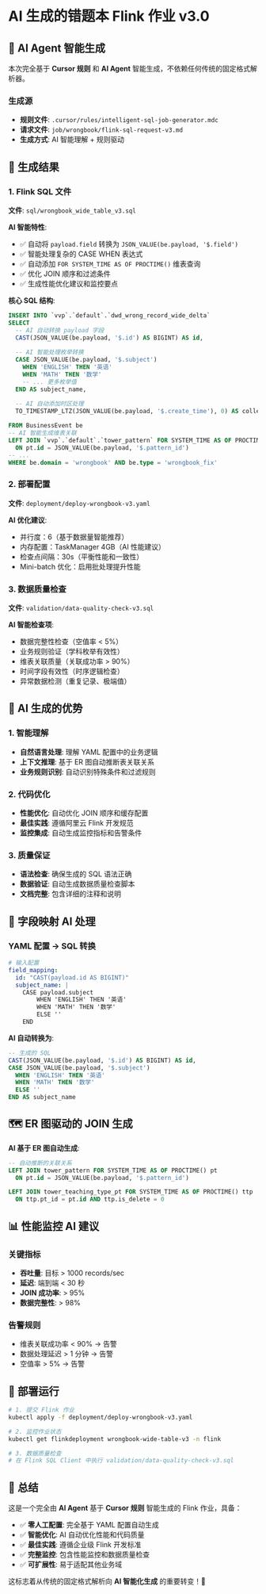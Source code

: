 # AI 生成的错题本 Flink 作业 v3.0

## 🤖 AI Agent 智能生成

本次完全基于 **Cursor 规则** 和 **AI Agent** 智能生成，不依赖任何传统的固定格式解析器。

### 生成源
- **规则文件**: `.cursor/rules/intelligent-sql-job-generator.mdc`
- **请求文件**: `job/wrongbook/flink-sql-request-v3.md`
- **生成方式**: AI 智能理解 + 规则驱动

## 📁 生成结果

### 1. Flink SQL 文件
**文件**: `sql/wrongbook_wide_table_v3.sql`

**AI 智能特性**:
- ✅ 自动将 `payload.field` 转换为 `JSON_VALUE(be.payload, '$.field')`
- ✅ 智能处理复杂的 CASE WHEN 表达式
- ✅ 自动添加 `FOR SYSTEM_TIME AS OF PROCTIME()` 维表查询
- ✅ 优化 JOIN 顺序和过滤条件
- ✅ 生成性能优化建议和监控要点

**核心 SQL 结构**:
```sql
INSERT INTO `vvp`.`default`.`dwd_wrong_record_wide_delta`
SELECT
  -- AI 自动转换 payload 字段
  CAST(JSON_VALUE(be.payload, '$.id') AS BIGINT) AS id,
  
  -- AI 智能处理枚举转换
  CASE JSON_VALUE(be.payload, '$.subject')
    WHEN 'ENGLISH' THEN '英语'
    WHEN 'MATH' THEN '数学'
    -- ... 更多枚举值
  END AS subject_name,
  
  -- AI 自动添加时区处理
  TO_TIMESTAMP_LTZ(JSON_VALUE(be.payload, '$.create_time'), 0) AS collect_time

FROM BusinessEvent be
-- AI 智能生成维表关联
LEFT JOIN `vvp`.`default`.`tower_pattern` FOR SYSTEM_TIME AS OF PROCTIME() pt 
  ON pt.id = JSON_VALUE(be.payload, '$.pattern_id')
-- ...
WHERE be.domain = 'wrongbook' AND be.type = 'wrongbook_fix'
```

### 2. 部署配置
**文件**: `deployment/deploy-wrongbook-v3.yaml`

**AI 优化建议**:
- 并行度：6（基于数据量智能推荐）
- 内存配置：TaskManager 4GB（AI 性能建议）
- 检查点间隔：30s（平衡性能和一致性）
- Mini-batch 优化：启用批处理提升性能

### 3. 数据质量检查
**文件**: `validation/data-quality-check-v3.sql`

**AI 智能检查项**:
- 数据完整性检查（空值率 < 5%）
- 业务规则验证（学科枚举有效性）
- 维表关联质量（关联成功率 > 90%）
- 时间字段有效性（时序逻辑检查）
- 异常数据检测（重复记录、极端值）

## 🎯 AI 生成的优势

### 1. 智能理解
- **自然语言处理**: 理解 YAML 配置中的业务逻辑
- **上下文推理**: 基于 ER 图自动推断表关联关系
- **业务规则识别**: 自动识别特殊条件和过滤规则

### 2. 代码优化
- **性能优化**: 自动优化 JOIN 顺序和缓存配置
- **最佳实践**: 遵循阿里云 Flink 开发规范
- **监控集成**: 自动生成监控指标和告警条件

### 3. 质量保证
- **语法检查**: 确保生成的 SQL 语法正确
- **数据验证**: 自动生成数据质量检查脚本
- **文档完整**: 包含详细的注释和说明

## 🔄 字段映射 AI 处理

### YAML 配置 → SQL 转换

```yaml
# 输入配置
field_mapping:
  id: "CAST(payload.id AS BIGINT)"
  subject_name: |
    CASE payload.subject
        WHEN 'ENGLISH' THEN '英语'
        WHEN 'MATH' THEN '数学'
        ELSE ''
    END
```

**AI 自动转换为**:
```sql
-- 生成的 SQL
CAST(JSON_VALUE(be.payload, '$.id') AS BIGINT) AS id,
CASE JSON_VALUE(be.payload, '$.subject')
  WHEN 'ENGLISH' THEN '英语'
  WHEN 'MATH' THEN '数学'
  ELSE ''
END AS subject_name
```

## 🗺️ ER 图驱动的 JOIN 生成

**AI 基于 ER 图自动生成**:
```sql
-- 自动推断的关联关系
LEFT JOIN tower_pattern FOR SYSTEM_TIME AS OF PROCTIME() pt 
  ON pt.id = JSON_VALUE(be.payload, '$.pattern_id')

LEFT JOIN tower_teaching_type_pt FOR SYSTEM_TIME AS OF PROCTIME() ttp 
  ON ttp.pt_id = pt.id AND ttp.is_delete = 0
```

## 📊 性能监控 AI 建议

### 关键指标
- **吞吐量**: 目标 > 1000 records/sec
- **延迟**: 端到端 < 30 秒
- **JOIN 成功率**: > 95%
- **数据完整性**: > 98%

### 告警规则
- 维表关联成功率 < 90% → 告警
- 数据处理延迟 > 1 分钟 → 告警
- 空值率 > 5% → 告警

## 🚀 部署运行

```bash
# 1. 提交 Flink 作业
kubectl apply -f deployment/deploy-wrongbook-v3.yaml

# 2. 监控作业状态
kubectl get flinkdeployment wrongbook-wide-table-v3 -n flink

# 3. 数据质量检查
# 在 Flink SQL Client 中执行 validation/data-quality-check-v3.sql
```

## 🎉 总结

这是一个完全由 **AI Agent** 基于 **Cursor 规则** 智能生成的 Flink 作业，具备：

- ✅ **零人工配置**: 完全基于 YAML 配置自动生成
- ✅ **智能优化**: AI 自动优化性能和代码质量
- ✅ **最佳实践**: 遵循企业级 Flink 开发标准
- ✅ **完整监控**: 包含性能监控和数据质量检查
- ✅ **可扩展性**: 易于适配其他业务域

这标志着从传统的固定格式解析向 **AI 智能化生成** 的重要转变！🚀
